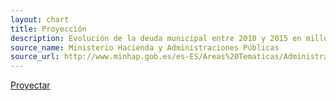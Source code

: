 ```yaml
---
layout: chart
title: Proyección
description: Evolución de la deuda municipal entre 2010 y 2015 en millones de € y evolución de la partida de Deuda Pública respecto al total presupuestado. Media realizada entre todos los municipios de los que se disponía de datos.
source_name: Ministerio Hacienda y Administraciones Públicas
source_url: http://www.minhap.gob.es/es-ES/Areas%20Tematicas/Administracion%20Electronica/OVEELL/Paginas/DeudaViva.aspx
---
```


<div id="debtProjection" data-chart-container="debtProjection" width="100%" data-chart-data-url="/charts/test.csv"></div>

<a href="#" data-action="renderProjection">Proyectar</a>
